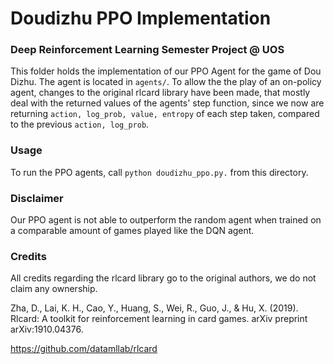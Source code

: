 # Doudizhu PPO Implementation
### Deep Reinforcement Learning Semester Project @ UOS

This folder holds the implementation of our PPO Agent for the game of Dou Dizhu.
The agent is located in ``agents/``. To allow the the play of an on-policy agent, 
changes to the original rlcard library have been made, that mostly deal with the returned values of
the agents' step function, since we now are returning ``action, log_prob, value, entropy`` of each step taken, 
compared to the previous ``action, log_prob``. 

### Usage

To run the PPO agents, call 
``
python doudizhu_ppo.py.
``
from this directory.

### Disclaimer
Our PPO agent is not able to outperform the random agent when trained on a comparable
amount of games played like the DQN agent.

### Credits

All credits regarding the rlcard library go to the original authors, we do not claim any ownership. 

Zha, D., Lai, K. H., Cao, Y., Huang, S., Wei, R., Guo, J., & Hu, X. (2019). Rlcard: A toolkit for reinforcement learning in card games. arXiv preprint arXiv:1910.04376.

https://github.com/datamllab/rlcard




